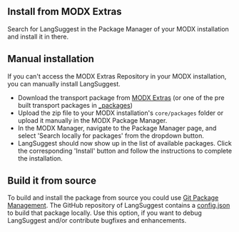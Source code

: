 ## Install from MODX Extras

Search for LangSuggest in the Package Manager of your MODX
installation and install it in there.

## Manual installation

If you can't access the MODX Extras Repository in your MODX installation, you
can manually install LangSuggest.

* Download the transport package from [MODX Extras](https://modx.com/extras/package/langsuggest) (or one of the pre built transport packages in [_packages](https://github.com/Jako/LangSuggest/tree/master/_packages))
* Upload the zip file to your MODX installation's `core/packages` folder or upload it manually in the MODX Package Manager.
* In the MODX Manager, navigate to the Package Manager page, and select 'Search locally for packages' from the dropdown button.
* LangSuggest should now show up in the list of available packages. Click the corresponding 'Install' button and follow the instructions to complete the installation.

## Build it from source

To build and install the package from source you could use [Git Package
Management](https://github.com/TheBoxer/Git-Package-Management). The GitHub
repository of LangSuggest contains a
[config.json](https://github.com/Jako/LangSuggest/blob/master/_build/config.json)
to build that package locally. Use this option, if you want to debug
LangSuggest and/or contribute bugfixes and enhancements.
